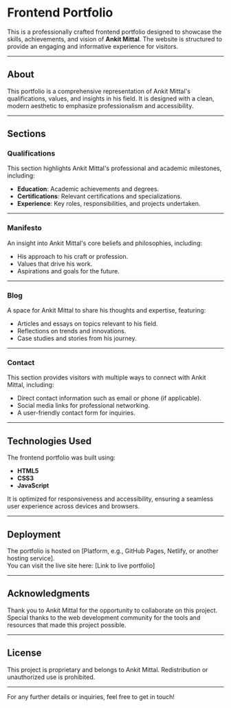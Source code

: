 # Frontend Portfolio  

This is a professionally crafted frontend portfolio designed to showcase the skills, achievements, and vision of **Ankit Mittal**. The website is structured to provide an engaging and informative experience for visitors.  

---

## About  

This portfolio is a comprehensive representation of Ankit Mittal's qualifications, values, and insights in his field. It is designed with a clean, modern aesthetic to emphasize professionalism and accessibility.  

---

## Sections  

### Qualifications  
This section highlights Ankit Mittal's professional and academic milestones, including:  
- **Education**: Academic achievements and degrees.  
- **Certifications**: Relevant certifications and specializations.  
- **Experience**: Key roles, responsibilities, and projects undertaken.  

---

### Manifesto  
An insight into Ankit Mittal's core beliefs and philosophies, including:  
- His approach to his craft or profession.  
- Values that drive his work.  
- Aspirations and goals for the future.  

---

### Blog  
A space for Ankit Mittal to share his thoughts and expertise, featuring:  
- Articles and essays on topics relevant to his field.  
- Reflections on trends and innovations.  
- Case studies and stories from his journey.  

---

### Contact  
This section provides visitors with multiple ways to connect with Ankit Mittal, including:  
- Direct contact information such as email or phone (if applicable).  
- Social media links for professional networking.  
- A user-friendly contact form for inquiries.  

---

## Technologies Used  

The frontend portfolio was built using:  
- **HTML5**  
- **CSS3**  
- **JavaScript**  

It is optimized for responsiveness and accessibility, ensuring a seamless user experience across devices and browsers.  

---

## Deployment  

The portfolio is hosted on [Platform, e.g., GitHub Pages, Netlify, or another hosting service].  
You can visit the live site here: [Link to live portfolio]  

---

## Acknowledgments  

Thank you to Ankit Mittal for the opportunity to collaborate on this project. Special thanks to the web development community for the tools and resources that made this project possible.  

---

## License  

This project is proprietary and belongs to Ankit Mittal. Redistribution or unauthorized use is prohibited.  

---

For any further details or inquiries, feel free to get in touch!  
